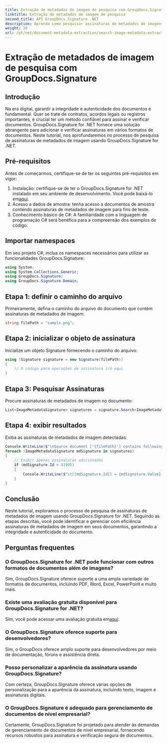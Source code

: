 ```yaml
---
title: Extração de metadados de imagem de pesquisa com GroupDocs.Signature
linktitle: Extração de metadados de imagem de pesquisa
second_title: API GroupDocs.Signature .NET
description: Aprenda como pesquisar assinaturas de metadados de imagens em documentos usando GroupDocs.Signature for .NET. Melhore a integridade e a autenticidade dos documentos sem esforço.
weight: 10
url: /pt/net/document-metadata-extraction/search-image-metadata-extraction/
---
```


# Extração de metadados de imagem de pesquisa com GroupDocs.Signature

## Introdução
Na era digital, garantir a integridade e autenticidade dos documentos é fundamental. Quer se trate de contratos, acordos legais ou registros importantes, é crucial ter um método confiável para assinar e verificar documentos. GroupDocs.Signature for .NET fornece uma solução abrangente para adicionar e verificar assinaturas em vários formatos de documentos. Neste tutorial, nos aprofundaremos no processo de pesquisa de assinaturas de metadados de imagem usando GroupDocs.Signature for .NET. 
## Pré-requisitos
Antes de começarmos, certifique-se de ter os seguintes pré-requisitos em vigor:
1.  Instalação: certifique-se de ter o GroupDocs.Signature for .NET instalado em seu ambiente de desenvolvimento. Você pode baixá-lo em[aqui](https://releases.groupdocs.com/signature/net/).
2. Acesso a dados de amostra: tenha acesso a documentos de amostra contendo assinaturas de metadados de imagem para fins de teste.
3. Conhecimento básico de C#: A familiaridade com a linguagem de programação C# será benéfica para a compreensão dos exemplos de código.

## Importar namespaces
Em seu projeto C#, inclua os namespaces necessários para utilizar as funcionalidades GroupDocs.Signature:
```csharp
using System;
using System.Collections.Generic;
using GroupDocs.Signature;
using GroupDocs.Signature.Domain;
```
## Etapa 1: definir o caminho do arquivo
Primeiramente, defina o caminho do arquivo do documento que contém assinaturas de metadados de imagem:
```csharp
string filePath = "sample.png";
```
## Etapa 2: inicializar o objeto de assinatura
Inicialize um objeto Signature fornecendo o caminho do arquivo:
```csharp
using (Signature signature = new Signature(filePath))
{
    // O código para operações de assinatura irá aqui
}
```
## Etapa 3: Pesquisar Assinaturas
Procure assinaturas de metadados de imagem no documento:
```csharp
List<ImageMetadataSignature> signatures = signature.Search<ImageMetadataSignature>(SignatureType.Metadata);
```
## Etapa 4: exibir resultados
Exiba as assinaturas de metadados de imagem detectadas:
```csharp
Console.WriteLine($"\nSource document ['{filePath}'] contains following signatures.");
foreach (ImageMetadataSignature mdSignature in signatures)
{
    // Exibir apenas assinaturas adicionadas
    if (mdSignature.Id > 41995)
    {
        Console.WriteLine($"\t[{mdSignature.Id}] = {mdSignature.Value} ({mdSignature.Type})");
    }
}
```

## Conclusão
Neste tutorial, exploramos o processo de pesquisa de assinaturas de metadados de imagem usando GroupDocs.Signature for .NET. Seguindo as etapas descritas, você pode identificar e gerenciar com eficiência assinaturas de metadados de imagem em seus documentos, garantindo a integridade e autenticidade do documento.
## Perguntas frequentes
### O GroupDocs.Signature for .NET pode funcionar com outros formatos de documentos além de imagens?
Sim, GroupDocs.Signature oferece suporte a uma ampla variedade de formatos de documentos, incluindo PDF, Word, Excel, PowerPoint e muito mais.
### Existe uma avaliação gratuita disponível para GroupDocs.Signature for .NET?
Sim, você pode acessar uma avaliação gratuita em[aqui](https://releases.groupdocs.com/).
### O GroupDocs.Signature oferece suporte para desenvolvedores?
Sim, o GroupDocs oferece amplo suporte para desenvolvedores por meio de documentação, fóruns e assistência direta.
### Posso personalizar a aparência da assinatura usando GroupDocs.Signature?
Com certeza, GroupDocs.Signature oferece várias opções de personalização para a aparência da assinatura, incluindo texto, imagem e assinaturas digitais.
### O GroupDocs.Signature é adequado para gerenciamento de documentos de nível empresarial?
Certamente, GroupDocs.Signature foi projetado para atender às demandas de gerenciamento de documentos de nível empresarial, fornecendo recursos robustos para assinatura e verificação segura de documentos.